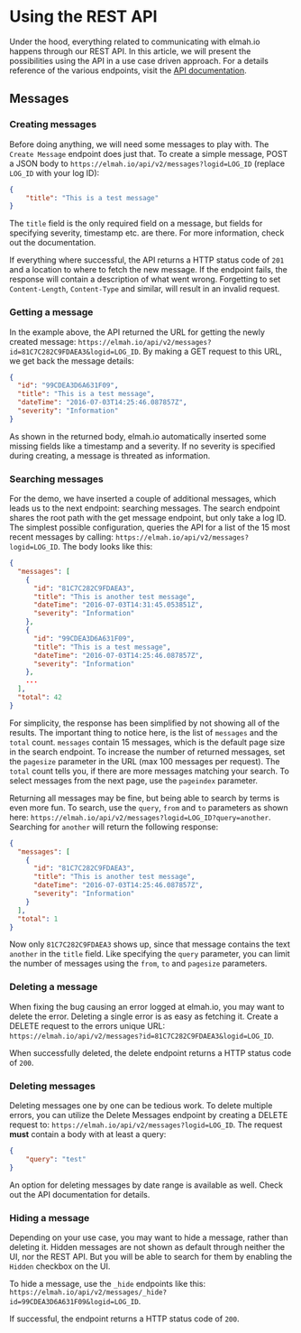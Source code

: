 # Using the REST APIUnder the hood, everything related to communicating with elmah.io happens through our REST API. In this article, we will present the possibilities using the API in a use case driven approach. For a details reference of the various endpoints, visit the [API documentation](https://elmah.io/api/v2).## Messages### Creating messagesBefore doing anything, we will need some messages to play with. The `Create Message` endpoint does just that. To create a simple message, POST a JSON body to `https://elmah.io/api/v2/messages?logid=LOG_ID` (replace `LOG_ID` with your log ID):```json{    "title": "This is a test message"}```The `title` field is the only required field on a message, but fields for specifying severity, timestamp etc. are there. For more information, check out the documentation.If everything where successful, the API returns a HTTP status code of `201` and a location to where to fetch the new message. If the endpoint fails, the response will contain a description of what went wrong. Forgetting to set `Content-Length`, `Content-Type` and similar, will result in an invalid request.### Getting a messageIn the example above, the API returned the URL for getting the newly created message: `https://elmah.io/api/v2/messages?id=81C7C282C9FDAEA3&logid=LOG_ID`. By making a GET request to this URL, we get back the message details:```json{  "id": "99CDEA3D6A631F09",  "title": "This is a test message",  "dateTime": "2016-07-03T14:25:46.087857Z",  "severity": "Information"}```As shown in the returned body, elmah.io automatically inserted some missing fields like a timestamp and a severity. If no severity is specified during creating, a message is threated as information.### Searching messagesFor the demo, we have inserted a couple of additional messages, which leads us to the next endpoint: searching messages. The search endpoint shares the root path with the get message endpoint, but only take a log ID. The simplest possible configuration, queries the API for a list of the 15 most recent messages by calling: `https://elmah.io/api/v2/messages?logid=LOG_ID`. The body looks like this:```json{  "messages": [    {      "id": "81C7C282C9FDAEA3",      "title": "This is another test message",      "dateTime": "2016-07-03T14:31:45.053851Z",      "severity": "Information"    },    {      "id": "99CDEA3D6A631F09",      "title": "This is a test message",      "dateTime": "2016-07-03T14:25:46.087857Z",      "severity": "Information"    },    ...  ],  "total": 42}```For simplicity, the response has been simplified by not showing all of the results. The important thing to notice here, is the list of `messages` and the `total` count. `messages` contain 15 messages, which is the default page size in the search endpoint. To increase the number of returned messages, set the `pagesize` parameter in the URL (max 100 messages per request). The `total` count tells you, if there are more messages matching your search. To select messages from the next page, use the `pageindex` parameter.Returning all messages may be fine, but being able to search by terms is even more fun. To search, use the `query`, `from` and `to` parameters as shown here: `https://elmah.io/api/v2/messages?logid=LOG_ID?query=another`. Searching for `another` will return the following response:```json{  "messages": [    {      "id": "81C7C282C9FDAEA3",      "title": "This is another test message",      "dateTime": "2016-07-03T14:25:46.087857Z",      "severity": "Information"    }  ],  "total": 1}```Now only `81C7C282C9FDAEA3` shows up, since that message contains the text `another` in the `title` field. Like specifying the `query` parameter, you can limit the number of messages using the `from`, `to` and `pagesize` parameters.### Deleting a messageWhen fixing the bug causing an error logged at elmah.io, you may want to delete the error. Deleting a single error is as easy as fetching it. Create a DELETE request to the errors unique URL: `https://elmah.io/api/v2/messages?id=81C7C282C9FDAEA3&logid=LOG_ID`.When successfully deleted, the delete endpoint returns a HTTP status code of `200`.### Deleting messagesDeleting messages one by one can be tedious work. To delete multiple errors, you can utilize the Delete Messages endpoint by creating a DELETE request to: `https://elmah.io/api/v2/messages?logid=LOG_ID`. The request **must** contain a body with at least a query:```json{    "query": "test"}```An option for deleting messages by date range is available as well. Check out the API documentation for details.### Hiding a messageDepending on your use case, you may want to hide a message, rather than deleting it. Hidden messages are not shown as default through neither the UI, nor the REST API. But you will be able to search for them by enabling the `Hidden` checkbox on the UI.To hide a message, use the `_hide` endpoints like this: `https://elmah.io/api/v2/messages/_hide?id=99CDEA3D6A631F09&logid=LOG_ID`.If successful, the endpoint returns a HTTP status code of `200`.